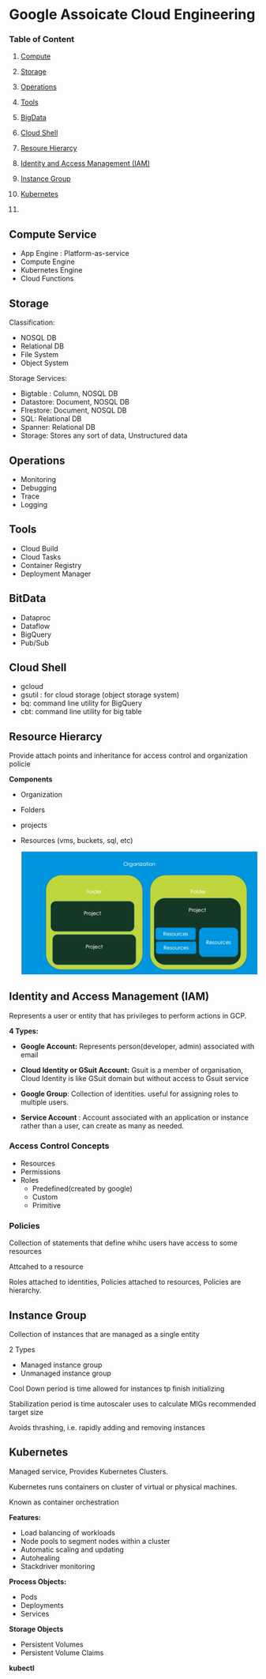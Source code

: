 # 		Google Assoicate Cloud Engineering

### Table of Content

1. [Compute](#Compute)

2. [Storage](#Storage)

3. [Operations](#Operations)

4. [Tools](#Tools)

5. [BigData](#BigData)

6. [Cloud Shell](#shell)

7. [Resoure Hierarcy](#ResourceHierarcy)

8. [Identity and Access Management (IAM)](#iam)

9. [Instance Group](#instancegroup)

10. [Kubernetes](#Kubernetes)

11. 

    

## Compute Service <a name="Compute"></a> 

* App Engine : Platform-as-service
* Compute Engine
* Kubernetes Engine
* Cloud Functions

## Storage <a name="Storage"></a>

Classification:

* NOSQL DB
* Relational DB
* File System
* Object System

Storage Services:

* Bigtable : Column, NOSQL DB
* Datastore: Document, NOSQL DB
* FIrestore: Document, NOSQL DB
* SQL: Relational DB
* Spanner: Relational DB
* Storage: Stores any sort of data, Unstructured data

## Operations <a name="Operations"></a>

* Monitoring
* Debugging
* Trace
* Logging

## Tools <a name="Tools"></a>

* Cloud Build
* Cloud Tasks
* Container Registry
* Deployment Manager

## BitData <a name="BitData"></a>

* Dataproc
* Dataflow
* BigQuery
* Pub/Sub

## Cloud Shell <a name="shell"></a>

* gcloud
* gsutil : for cloud storage (object storage system)
* bq: command line utility for BigQuery
* cbt: command line utility for big table

## Resource Hierarcy <a name="ResourceHierarcy"></a>

Provide attach points and inheritance for access control and organization policie

**Components**

* Organization 

* Folders

* projects

* Resources (vms, buckets, sql, etc)

  ![Resources-hirercy](./images/Resources-hirercy.png)

## Identity and Access Management (IAM) <a name="iam"></a> 

Represents a user or entity that has privileges to perform actions in GCP.

**4 Types:**

* **Google Account:** Represents person(developer, admin) associated with email

* **Cloud Identity or GSuit Account:** Gsuit is a member of organisation, Cloud Identity is like GSuit domain but without access to Gsuit service

* **Google Group**: Collection of identities. useful for assigning roles to multiple users.

* **Service Account** : Account associated with an application or instance rather than a user, can create as many as needed.

  

### Access Control Concepts

* Resources
* Permissions
* Roles
  * Predefined(created by google)
  * Custom
  * Primitive

### Policies

Collection of statements that define whihc users have access to some resources

Attcahed to a resource

Roles attached to identities, Policies attached to resources, Policies are hierarchy.

## Instance Group <a name="instancegroup"></a>

Collection of instances that are managed as a single entity

2 Types

* Managed instance group
* Unmanaged instance group

Cool Down period is time allowed for instances tp finish initializing

Stabilization period is time autoscaler uses to calculate MIGs recommended target size

Avoids thrashing, i.e. rapidly adding and removing instances

## Kubernetes

Managed service, Provides Kubernetes Clusters.

Kubernetes runs containers on cluster of virtual or physical machines.

Known as container orchestration

**Features:**

* Load balancing of workloads
* Node pools to segment nodes within a cluster
* Automatic scaling and updating
* Autohealing
* Stackdriver monitoring

**Process Objects:**

* Pods
* Deployments
* Services

**Storage Objects**

* Persistent Volumes
* Persistent Volume Claims

**kubectl**



